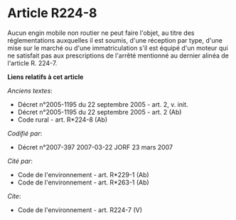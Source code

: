 # Article R224-8

Aucun engin mobile non routier ne peut faire l'objet, au titre des réglementations auxquelles il est soumis, d'une réception
par type, d'une mise sur le marché ou d'une immatriculation s'il est équipé d'un moteur qui ne satisfait pas aux
prescriptions de l'arrêté mentionné au dernier alinéa de l'article R. 224-7.

**Liens relatifs à cet article**

_Anciens textes_:

  - Décret n°2005-1195 du 22 septembre 2005 - art. 2, v. init.
  - Décret n°2005-1195 du 22 septembre 2005 - art. 2 (Ab)
  - Code rural - art. R*224-8 (Ab)

_Codifié par_:

  - Décret n°2007-397 2007-03-22 JORF 23 mars 2007

_Cité par_:

  - Code de l'environnement - art. R*229-1 (Ab)
  - Code de l'environnement - art. R*263-1 (Ab)

_Cite_:

  - Code de l'environnement - art. R224-7 (V)
